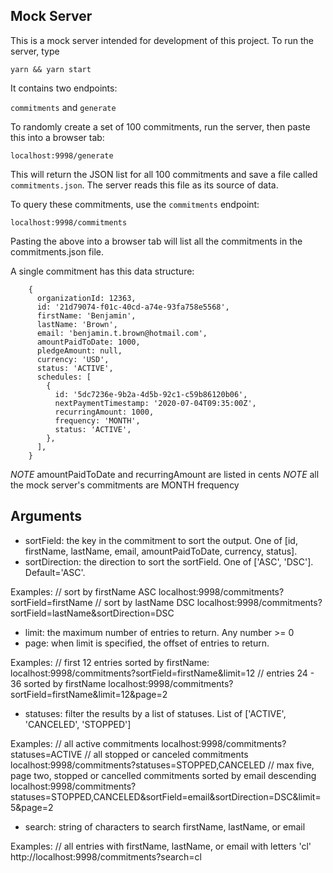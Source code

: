 ## Mock Server

This is a mock server intended for development of this project.  To run the server, type

`yarn && yarn start`

It contains two endpoints:

`commitments` and `generate`

To randomly create a set of 100 commitments, run the server, then paste this into a browser tab:

`localhost:9998/generate`

This will return the JSON list for all 100 commitments and save a file called `commitments.json`.  The server reads this file as its source of data.

To query these commitments, use the `commitments` endpoint:

`localhost:9998/commitments`

Pasting the above into a browser tab will list all the commitments in the commitments.json file.

A single commitment has this data structure:

```
    {
      organizationId: 12363,
      id: '21d79074-f01c-40cd-a74e-93fa758e5568',
      firstName: 'Benjamin',
      lastName: 'Brown',
      email: 'benjamin.t.brown@hotmail.com',
      amountPaidToDate: 1000,
      pledgeAmount: null,
      currency: 'USD',
      status: 'ACTIVE',
      schedules: [
        {
          id: '5dc7236e-9b2a-4d5b-92c1-c59b86120b06',
          nextPaymentTimestamp: '2020-07-04T09:35:00Z',
          recurringAmount: 1000,
          frequency: 'MONTH',
          status: 'ACTIVE',
        },
      ],
    }
```

*NOTE* amountPaidToDate and recurringAmount are listed in cents
*NOTE* all the mock server's commitments are MONTH frequency

## Arguments

- sortField: the key in the commitment to sort the output.  One of [id, firstName, lastName, email, amountPaidToDate, currency, status].
- sortDirection: the direction to sort the sortField.  One of ['ASC', 'DSC'].  Default='ASC'.

Examples: 
  // sort by firstName ASC
  localhost:9998/commitments?sortField=firstName
  // sort by lastName DSC
  localhost:9998/commitments?sortField=lastName&sortDirection=DSC

- limit: the maximum number of entries to return.  Any number >= 0
- page: when limit is specified, the offset of entries to return.

Examples: 
  // first 12 entries sorted by firstName: 
  localhost:9998/commitments?sortField=firstName&limit=12
  // entries 24 - 36 sorted by firstName
  localhost:9998/commitments?sortField=firstName&limit=12&page=2

- statuses: filter the results by a list of statuses.  List of ['ACTIVE', 'CANCELED', 'STOPPED']

Examples: 
  // all active commitments
  localhost:9998/commitments?statuses=ACTIVE
  // all stopped or canceled commitments
  localhost:9998/commitments?statuses=STOPPED,CANCELED
  // max five, page two, stopped or cancelled commitments sorted by email descending
  localhost:9998/commitments?statuses=STOPPED,CANCELED&sortField=email&sortDirection=DSC&limit=5&page=2

- search: string of characters to search firstName, lastName, or email

Examples:
  // all entries with firstName, lastName, or email with letters 'cl'
  http://localhost:9998/commitments?search=cl